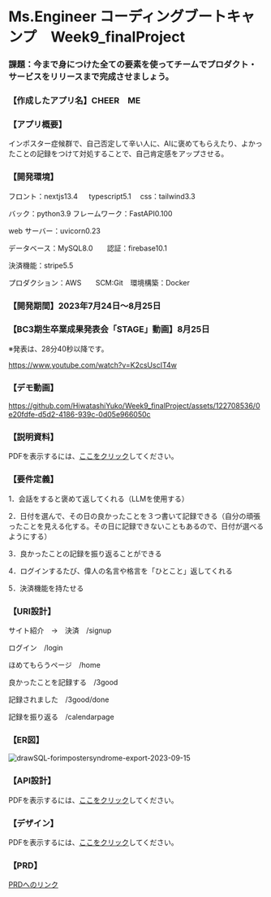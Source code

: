 # Ms.Engineer コーディングブートキャンプ　Week9_finalProject

### 課題：今まで身につけた全ての要素を使ってチームでプロダクト・サービスをリリースまで完成させましょう。　　　　

### 【作成したアプリ名】CHEER　ME

### 【アプリ概要】

インポスター症候群で、自己否定して辛い人に、AIに褒めてもらえたり、よかったことの記録をつけて対処することで、自己肯定感をアップさせる。

### 【開発環境】

フロント：nextjs13.4 　 typescript5.1 　css：tailwind3.3

バック：python3.9  フレームワーク：FastAPI0.100   

web サーバー：uvicorn0.23

データベース：MySQL8.0　　認証：firebase10.1　　

決済機能：stripe5.5 

プロダクション：AWS　　SCM:Git　環境構築：Docker

### 【開発期間】2023年7月24日～8月25日

### 【BC3期生卒業成果発表会「STAGE」動画】8月25日

※発表は、28分40秒以降です。

https://www.youtube.com/watch?v=K2csUscIT4w

### 【デモ動画】

https://github.com/HiwatashiYuko/Week9_finalProject/assets/122708536/0e20fdfe-d5d2-4186-939c-0d05e966050c


### 【説明資料】

<object data="./%E7%99%BA%E8%A1%A8%E8%B3%87%E6%96%99_CHEERME%E7%B4%B9%E4%BB%8B%E8%B3%87%E6%96%99.pdf" type="application/pdf" width="100%" height="100%">
    <p>PDFを表示するには、<a href="./%E7%99%BA%E8%A1%A8%E8%B3%87%E6%96%99_CHEERME%E7%B4%B9%E4%BB%8B%E8%B3%87%E6%96%99.pdf">ここをクリック</a>してください。</p>
</object>


### 【要件定義】

1．会話をすると褒めて返してくれる（LLMを使用する）

2．日付を選んで、その日の良かったことを３つ書いて記録できる（自分の頑張ったことを見える化する。その日に記録できないこともあるので、日付が選べるようにする）

3．良かったことの記録を振り返ることができる

4．ログインするたび、偉人の名言や格言を「ひとこと」返してくれる

5．決済機能を持たせる

### 【URI設計】

サイト紹介　→　決済　/signup 

ログイン　/login

ほめてもらうページ　/home

良かったことを記録する　/3good

記録されました　/3good/done

記録を振り返る　/calendarpage

### 【ER図】

![drawSQL-forimpostersyndrome-export-2023-09-15](https://github.com/HiwatashiYuko/Week9_finalProject/assets/122708536/f8212b5f-a86f-4410-ad9a-91a005c74db7)

### 【API設計】

<object data="./CHEER ME API設計.pdf" type="application/pdf" width="100%" height="100%">
    <p>PDFを表示するには、<a href="./CHEER ME API設計.pdf">ここをクリック</a>してください。</p>
</object>

### 【デザイン】

<object data="./CHEER%20ME%20デザイン.pdf" type="application/pdf" width="100%" height="100%">
    <p>PDFを表示するには、<a href="./CHEER%20ME%20デザイン.pdf">ここをクリック</a>してください。</p>
</object>

### 【PRD】

[PRDへのリンク](./230729chatgpt-app/PRD.md)




